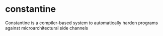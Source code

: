 # constantine
Constantine is a compiler-based system to automatically harden programs against microarchitectural side channels
